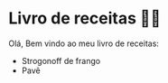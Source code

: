 # Livro de receitas :man_cook:

Olá, Bem vindo ao meu livro de receitas:

- Strogonoff de frango
- Pavê

